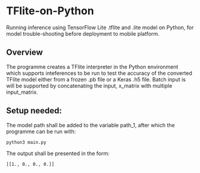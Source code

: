 # TFlite-on-Python
Running inference using TensorFlow Lite .tflite and .lite model on Python, for model trouble-shooting before deployment to mobile platform.

## Overview
The programme creates a TFlite interpreter in the Python environment which supports inteferences to be run to test the accuracy of the 
converted TFlite model either from a frozen .pb file or a Keras .h5 file. Batch input is will be supported by concatenating the input, 
x_matrix with multiple input_matrix.

## Setup needed:
The model path shall be added to the variable path_1, after which the programme can be run with:
```
python3 main.py
```
The output shall be presented in the form:
```
[[1., 0., 0., 0.]]
```
